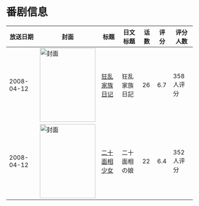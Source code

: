 # 番剧信息

|放送日期|封面|标题|日文标题|话数|评分|评分人数|
|---|---|---|---|---|---|---|
|2008-04-12|<img src="//lain.bgm.tv/pic/cover/c/29/95/1772_7X1ZB.jpg" alt="封面" style="width:150px;height:200px;object-fit:cover;">|[狂乱家族日记](https://bangumi.tv/subject/1772)|狂乱家族日記|26|6.7|358人评分|
|2008-04-12|<img src="//lain.bgm.tv/pic/cover/c/41/e7/2168_thh05.jpg" alt="封面" style="width:150px;height:200px;object-fit:cover;">|[二十面相少女](https://bangumi.tv/subject/2168)|二十面相の娘|22|6.4|352人评分|
